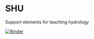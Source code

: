 # SHU
 Support elements for teaching hydrology
 
[![Binder](https://mybinder.org/badge_logo.svg)](https://mybinder.org/v2/gh/JosePedroMatos/SHU_hydrology.git/HEAD)
